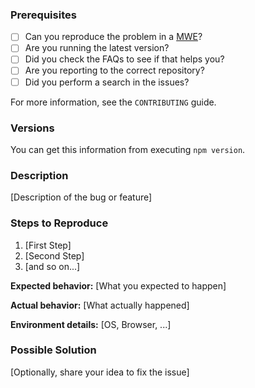 ### Prerequisites

* [ ] Can you reproduce the problem in a [MWE](https://en.wikipedia.org/wiki/Minimal_working_example)?
* [ ] Are you running the latest version?
* [ ] Did you check the FAQs to see if that helps you?
* [ ] Are you reporting to the correct repository?
* [ ] Did you perform a search in the issues?

For more information, see the `CONTRIBUTING` guide.

### Versions

You can get this information from executing `npm version`.

### Description

[Description of the bug or feature]

### Steps to Reproduce

1. [First Step]
2. [Second Step]
3. [and so on...]

**Expected behavior:** [What you expected to happen]

**Actual behavior:** [What actually happened]

**Environment details:** [OS, Browser, ...]

### Possible Solution

[Optionally, share your idea to fix the issue]

